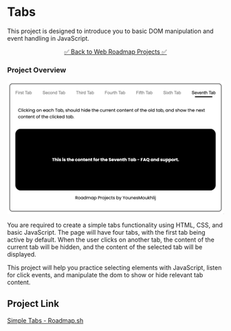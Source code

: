 # Tabs

This project is designed to introduce you to basic DOM manipulation and event handling in JavaScript.

<div align="center">

[✅ Back to Web Roadmap Projects ✅](https://github.com/YounesMoukhlij/web-roadmap-projects)
</div>

### Project Overview

![Screenshot](./assets/Tabs.png)

You are required to create a simple tabs functionality using HTML, CSS, and basic JavaScript. The page will have four tabs, with the first tab being active by default. When the user clicks on another tab, the content of the current tab will be hidden, and the content of the selected tab will be displayed.

This project will help you practice selecting elements with JavaScript, listen for click events, and manipulate the dom to show or hide relevant tab content.

## Project Link
[Simple Tabs - Roadmap.sh](https://roadmap.sh/projects/simple-tabs)

